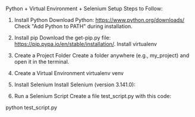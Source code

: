 Python + Virtual Environment + Selenium Setup
Steps to Follow:
1. Install Python
Download Python: https://www.python.org/downloads/
Check "Add Python to PATH" during installation.

2. Install pip
Download the get-pip.py file: https://pip.pypa.io/en/stable/installation/.
Install virtualenv

3. Create a Project Folder
Create a folder anywhere (e.g., my_project) and open it in the terminal.

4. Create a Virtual Environment
virtualenv venv

5. Install Selenium
Install Selenium (version 3.141.0):

6. Run a Selenium Script
Create a file test_script.py with this code:

 python test_script.py


